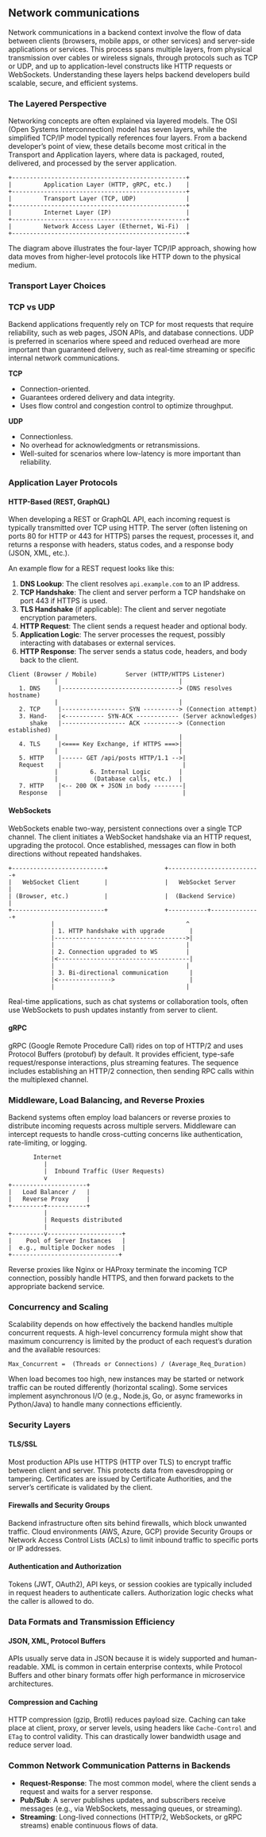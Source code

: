 ## Network communications  
Network communications in a backend context involve the flow of data between clients (browsers, mobile apps, or other services) and server-side applications or services. This process spans multiple layers, from physical transmission over cables or wireless signals, through protocols such as TCP or UDP, and up to application-level constructs like HTTP requests or WebSockets. Understanding these layers helps backend developers build scalable, secure, and efficient systems.

### The Layered Perspective  
Networking concepts are often explained via layered models. The OSI (Open Systems Interconnection) model has seven layers, while the simplified TCP/IP model typically references four layers. From a backend developer’s point of view, these details become most critical in the Transport and Application layers, where data is packaged, routed, delivered, and processed by the server application.

```
+-------------------------------------------------+
|         Application Layer (HTTP, gRPC, etc.)    |
+-------------------------------------------------+
|         Transport Layer (TCP, UDP)              |
+-------------------------------------------------+
|         Internet Layer (IP)                     |
+-------------------------------------------------+
|         Network Access Layer (Ethernet, Wi-Fi)  |
+-------------------------------------------------+
```

The diagram above illustrates the four-layer TCP/IP approach, showing how data moves from higher-level protocols like HTTP down to the physical medium.

### Transport Layer Choices  
### TCP vs UDP  
Backend applications frequently rely on TCP for most requests that require reliability, such as web pages, JSON APIs, and database connections. UDP is preferred in scenarios where speed and reduced overhead are more important than guaranteed delivery, such as real-time streaming or specific internal network communications.

**TCP**  
- Connection-oriented.  
- Guarantees ordered delivery and data integrity.  
- Uses flow control and congestion control to optimize throughput.

**UDP**  
- Connectionless.  
- No overhead for acknowledgments or retransmissions.  
- Well-suited for scenarios where low-latency is more important than reliability.

### Application Layer Protocols  
#### HTTP-Based (REST, GraphQL)  
When developing a REST or GraphQL API, each incoming request is typically transmitted over TCP using HTTP. The server (often listening on ports 80 for HTTP or 443 for HTTPS) parses the request, processes it, and returns a response with headers, status codes, and a response body (JSON, XML, etc.).  

An example flow for a REST request looks like this:

1. **DNS Lookup**: The client resolves `api.example.com` to an IP address.  
2. **TCP Handshake**: The client and server perform a TCP handshake on port 443 if HTTPS is used.  
3. **TLS Handshake** (if applicable): The client and server negotiate encryption parameters.  
4. **HTTP Request**: The client sends a request header and optional body.  
5. **Application Logic**: The server processes the request, possibly interacting with databases or external services.  
6. **HTTP Response**: The server sends a status code, headers, and body back to the client.

```
Client (Browser / Mobile)        Server (HTTP/HTTPS Listener)
             |                                  |
   1. DNS     |---------------------------------> (DNS resolves hostname)
             |                                  |
   2. TCP     |------------------ SYN ----------> (Connection attempt)
   3. Hand-   |<----------- SYN-ACK ------------ (Server acknowledges)
      shake   |------------------ ACK ----------> (Connection established)
             |                                  |
   4. TLS     |<==== Key Exchange, if HTTPS ===>|
             |                                  |
   5. HTTP    |------ GET /api/posts HTTP/1.1 -->|
   Request    |                                  |
             |         6. Internal Logic        |
             |          (Database calls, etc.)  |
   7. HTTP    |<-- 200 OK + JSON in body --------|
   Response   |                                  |
```

#### WebSockets  
WebSockets enable two-way, persistent connections over a single TCP channel. The client initiates a WebSocket handshake via an HTTP request, upgrading the protocol. Once established, messages can flow in both directions without repeated handshakes.

```
+--------------------------+                +--------------------------+
|   WebSocket Client       |                |   WebSocket Server       |
| (Browser, etc.)          |                |  (Backend Service)       |
+--------------------------+                +-----------+--------------+
            |                                     ^
            | 1. HTTP handshake with upgrade       |
            |------------------------------------->|
            |                                     |
            | 2. Connection upgraded to WS        |
            |<-------------------------------------|
            |                                     |
            | 3. Bi-directional communication      |
            |<--------------->                     |
            |                                     |
```

Real-time applications, such as chat systems or collaboration tools, often use WebSockets to push updates instantly from server to client.

#### gRPC  
gRPC (Google Remote Procedure Call) rides on top of HTTP/2 and uses Protocol Buffers (protobuf) by default. It provides efficient, type-safe request/response interactions, plus streaming features. The sequence includes establishing an HTTP/2 connection, then sending RPC calls within the multiplexed channel.  

### Middleware, Load Balancing, and Reverse Proxies  
Backend systems often employ load balancers or reverse proxies to distribute incoming requests across multiple servers. Middleware can intercept requests to handle cross-cutting concerns like authentication, rate-limiting, or logging.

```
       Internet
          |
          |  Inbound Traffic (User Requests)
          v
+---------------------+
|   Load Balancer /   |
|   Reverse Proxy     |
+---------+-----------+
          |
          | Requests distributed
          |
+---------v---------------------+
|    Pool of Server Instances   |
|  e.g., multiple Docker nodes  |
+------------------------------+
```

Reverse proxies like Nginx or HAProxy terminate the incoming TCP connection, possibly handle HTTPS, and then forward packets to the appropriate backend service.

### Concurrency and Scaling  
Scalability depends on how effectively the backend handles multiple concurrent requests. A high-level concurrency formula might show that maximum concurrency is limited by the product of each request’s duration and the available resources:

```
Max_Concurrent =  (Threads or Connections) / (Average_Req_Duration)
```

When load becomes too high, new instances may be started or network traffic can be routed differently (horizontal scaling). Some services implement asynchronous I/O (e.g., Node.js, Go, or async frameworks in Python/Java) to handle many connections efficiently.

### Security Layers  
#### TLS/SSL  
Most production APIs use HTTPS (HTTP over TLS) to encrypt traffic between client and server. This protects data from eavesdropping or tampering. Certificates are issued by Certificate Authorities, and the server’s certificate is validated by the client.

#### Firewalls and Security Groups  
Backend infrastructure often sits behind firewalls, which block unwanted traffic. Cloud environments (AWS, Azure, GCP) provide Security Groups or Network Access Control Lists (ACLs) to limit inbound traffic to specific ports or IP addresses.

#### Authentication and Authorization  
Tokens (JWT, OAuth2), API keys, or session cookies are typically included in request headers to authenticate callers. Authorization logic checks what the caller is allowed to do.

### Data Formats and Transmission Efficiency  
#### JSON, XML, Protocol Buffers  
APIs usually serve data in JSON because it is widely supported and human-readable. XML is common in certain enterprise contexts, while Protocol Buffers and other binary formats offer high performance in microservice architectures.

#### Compression and Caching  
HTTP compression (gzip, Brotli) reduces payload size. Caching can take place at client, proxy, or server levels, using headers like `Cache-Control` and `ETag` to control validity. This can drastically lower bandwidth usage and reduce server load.

### Common Network Communication Patterns in Backends  
- **Request-Response**: The most common model, where the client sends a request and waits for a server response.  
- **Pub/Sub**: A server publishes updates, and subscribers receive messages (e.g., via WebSockets, messaging queues, or streaming).  
- **Streaming**: Long-lived connections (HTTP/2, WebSockets, or gRPC streams) enable continuous flows of data.  
